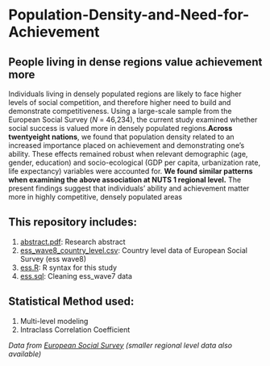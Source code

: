 # Population-Density-and-Need-for-Achievement
## People living in dense regions value achievement more 

Individuals living in densely populated regions are likely to face higher levels of social competition, and therefore higher need to build and demonstrate competitiveness. Using a large-scale sample from the European Social Survey (_N_ = 46,234), the current study examined whether social success is valued more in densely populated regions.**Across twentyeight nations**, we found that population density related to an increased importance placed on achievement and demonstrating one’s ability. These effects remained robust when relevant demographic (age, gender, education) and socio-ecological (GDP per capita, urbanization rate, life expectancy) variables were accounted for. **We found similar patterns when examining the above association at NUTS 1 regional level.** The present findings suggest that individuals’ ability and achievement matter more in highly competitive, densely populated areas

## This repository includes:
1. [abstract.pdf](https://github.com/yyklee/Population-Density-and-Need-for-Achievement/blob/main/density_achievement_abstract.pdf): Research abstract 
2. [ess_wave8_country_level.csv](https://github.com/yyklee/Population-Density-and-Need-for-Achievement/blob/main/ess_wave8_country_level.csv): Country level data of European Social Survey (ess wave8)
3. [ess.R](https://github.com/yyklee/Population-Density-and-Need-for-Achievement/blob/main/ess.R): R syntax for this study
4. [ess.sql](https://github.com/yyklee/Population-Density-and-Need-for-Achievement/blob/main/ess_clean.sql): Cleaning ess_wave7 data

## Statistical Method used:
1. Multi-level modeling
2. Intraclass Correlation Coefficient

*Data from [European Social Survey](https://www.europeansocialsurvey.org/) (smaller regional level data also available)*
